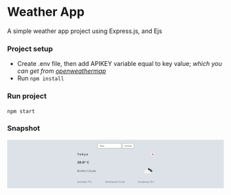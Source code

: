 # Weather App

A simple weather app project using Express.js, and Ejs

### Project setup

- Create .env file, then add APIKEY variable equal to key value; _which you can get from [openweathermap](https://openweathermap.org/)_
- Run `npm install`

### Run project

```
npm start
```

### Snapshot

![weather-app](./snapshot.png)

<!-- Built on 7 Sep 2022 -->
